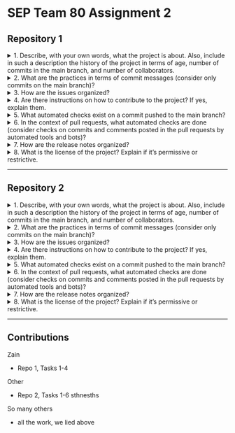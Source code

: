 # SEP Team 80 Assignment 2

## Repository 1

<!-- REPLACEMENT src="repo1/q1.md" -->
<details>
   <summary>
      1. Describe, with your own words, what the project is about. Also, include in such a description the history of the project in terms of age, number of commits in the main branch, and number of collaborators.
</summary>

### THis is new

</details>

<!-- REPLACEMENT src="repo1/q2.md" -->
<details>
   <summary>
      2. What are the practices in terms of commit messages (consider only commits on the main branch)?
</summary>



</details>

<!-- REPLACEMENT src="repo1/q3.md" -->
<details>
   <summary>
      3. How are the issues organized?
</summary>



</details>

<!-- REPLACEMENT src="repo1/q4.md" -->
<details>
   <summary>
      4. Are there instructions on how to contribute to the project? If yes, explain them.
</summary>



</details>

<!-- REPLACEMENT src="repo1/q5.md" -->
<details>
   <summary>
      5. What automated checks exist on a commit pushed to the main branch?
</summary>



</details>

<!-- REPLACEMENT src="repo1/q6.md" -->
<details>
   <summary>
      6. In the context of pull requests, what automated checks are done (consider checks on commits and comments posted in the pull requests by automated tools and bots)?
</summary>

- Wow a list of things
  - And even indented?????

</details>

<!-- REPLACEMENT src="repo1/q7.md" -->
<details>
   <summary>
      7. How are the release notes organized?
</summary>



</details>

<!-- REPLACEMENT src="repo1/q8.md" -->
<details>
   <summary>
      8. What is the license of the project? Explain if it’s permissive or restrictive.
</summary>



</details>

---

## Repository 2

<!-- REPLACEMENT src="repo2/q1.md" -->
<details>
   <summary>
      1. Describe, with your own words, what the project is about. Also, include in such a description the history of the project in terms of age, number of commits in the main branch, and number of collaborators.
</summary>

```
   wow code
```

</details>

<!-- REPLACEMENT src="repo2/q2.md" -->
<details>
   <summary>
      2. What are the practices in terms of commit messages (consider only commits on the main branch)?
</summary>



</details>

<!-- REPLACEMENT src="repo2/q3.md" -->
<details>
   <summary>
      3. How are the issues organized?
</summary>



</details>

<!-- REPLACEMENT src="repo2/q4.md" -->
<details>
   <summary>
      4. Are there instructions on how to contribute to the project? If yes, explain them.
</summary>



</details>

<!-- REPLACEMENT src="repo2/q5.md" -->
<details>
   <summary>
      5. What automated checks exist on a commit pushed to the main branch?
</summary>



</details>

<!-- REPLACEMENT src="repo2/q6.md" -->
<details>
   <summary>
      6. In the context of pull requests, what automated checks are done (consider checks on commits and comments posted in the pull requests by automated tools and bots)?
</summary>



</details>

<!-- REPLACEMENT src="repo2/q7.md" -->
<details>
   <summary>
      7. How are the release notes organized?
</summary>



</details>

<!-- REPLACEMENT src="repo2/q8.md" -->
<details>
   <summary>
      8. What is the license of the project? Explain if it’s permissive or restrictive.
</summary>



</details>

---
## Contributions

<!-- REPLACEMENT src="contributions.md" -->
Zain
- Repo 1, Tasks 1-4

Other
- Repo 2, Tasks 1-6 sthnesths

So many others
- all the work, we lied above


